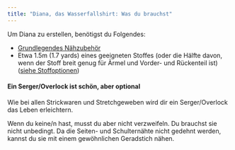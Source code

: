 ```yaml
---
title: "Diana, das Wasserfallshirt: Was du brauchst"
---
```


Um Diana zu erstellen, benötigst du Folgendes:

- [Grundlegendes Nähzubehör](/docs/sewing/basic-sewing-supplies)
- Etwa 1.5m (1.7 yards) eines geeigneten Stoffes (oder die Hälfte davon, wenn der Stoff breit genug für Ärmel und Vorder- und Rückenteil ist) ([siehe Stoffoptionen](/docs/patterns/diana/fabric))

<Note>

#### Ein Serger/Overlock ist schön, aber optional

Wie bei allen Strickwaren und Stretchgeweben wird dir ein Serger/Overlock das Leben erleichtern.

Wenn du keine/n hast, musst du aber nicht verzweifeln. Du brauchst sie nicht unbedingt.
Da die Seiten- und Schulternähte nicht gedehnt werden, kannst du sie mit einem gewöhnlichen Geradstich nähen.

</Note>
